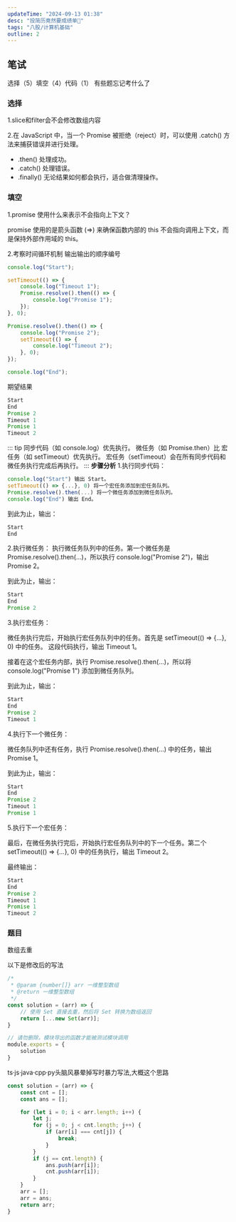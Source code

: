 ```yaml
---
updateTime: "2024-09-13 01:38"
desc: "投简历竟然要成绩单🤔"
tags: "八股/计算机基础"
outline: 2
---
```


## 笔试
选择（5）填空（4）代码（1）
有些题忘记考什么了
### 选择
1.slice和filter会不会修改数组内容

2.在 JavaScript 中，当一个 Promise 被拒绝（reject）时，可以使用 .catch() 方法来捕获错误并进行处理。
- .then() 处理成功。
- .catch() 处理错误。
- .finally() 无论结果如何都会执行，适合做清理操作。


### 填空
1.promise 使用什么来表示不会指向上下文？

promise 使用的是箭头函数 (=>) 来确保函数内部的 this 不会指向调用上下文，而是保持外部作用域的 this。

2.考察时间循环机制 
输出输出的顺序编号
```javascript
console.log("Start");

setTimeout(() => {
    console.log("Timeout 1");
    Promise.resolve().then(() => {
        console.log("Promise 1");
    });
}, 0);

Promise.resolve().then(() => {
    console.log("Promise 2");
    setTimeout(() => {
        console.log("Timeout 2");
    }, 0);
});

console.log("End");
```
期望结果
```javascript
Start 
End 
Promise 2 
Timeout 1 
Promise 1 
Timeout 2 
```
::: tip
同步代码（如 console.log）优先执行。
微任务（如 Promise.then）比 宏任务（如 setTimeout）优先执行。
宏任务（setTimeout）会在所有同步代码和微任务执行完成后再执行。
:::
**步骤分析**
1.执行同步代码：
```javascript
console.log("Start") 输出 Start。
setTimeout(() => {...}, 0) 将一个宏任务添加到宏任务队列。
Promise.resolve().then(...) 将一个微任务添加到微任务队列。
console.log("End") 输出 End。
```
到此为止，输出：
```javascript
Start
End
```
2.执行微任务：
执行微任务队列中的任务。第一个微任务是 Promise.resolve().then(...)，所以执行 console.log("Promise 2")，输出 Promise 2。

到此为止，输出：

```javascript
Start
End
Promise 2
```
3.执行宏任务：

微任务执行完后，开始执行宏任务队列中的任务。首先是 setTimeout(() => {...}, 0) 中的任务。
这段代码执行，输出 Timeout 1。

接着在这个宏任务内部，执行 Promise.resolve().then(...)，所以将 console.log("Promise 1") 添加到微任务队列。

到此为止，输出：
```javascript
Start
End
Promise 2
Timeout 1
```
4.执行下一个微任务：

微任务队列中还有任务，执行 Promise.resolve().then(...) 中的任务，输出 Promise 1。

到此为止，输出：
```javascript
Start
End
Promise 2
Timeout 1
Promise 1
```
5.执行下一个宏任务：

最后，在微任务执行完后，开始执行宏任务队列中的下一个任务。第二个 setTimeout(() => {...}, 0) 中的任务执行，输出 Timeout 2。

最终输出：
```javascript
Start
End
Promise 2
Timeout 1
Promise 1
Timeout 2
```

### 题目
数组去重

以下是修改后的写法
```javascript
/*
 * @param {number[]} arr 一维整型数组
 * @return 一维整型数组
 */
const solution = (arr) => {
    // 使用 Set 直接去重，然后将 Set 转换为数组返回
    return [...new Set(arr)];
}

// 请勿删除，模块导出的函数才能被测试模块调⽤
module.exports = {
    solution
}
```
ts·js·java·cpp·py头脑风暴晕掉写时暴力写法,大概这个思路
```javascript
const solution = (arr) => {
    const cnt = [];
    const ans = [];

    for (let i = 0; i < arr.length; i++) {
        let j;
        for (j = 0; j < cnt.length; j++) {
            if (arr[i] === cnt[j]) {
                break;
            }
        }
        if (j == cnt.length) {
            ans.push(arr[i]);
            cnt.push(arr[i]);
        }
    }
    arr = [];
    arr = ans;
    return arr;
}
```

